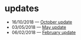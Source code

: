 # updates

* 16/10/2018 — [October update](/updates/3.html)
* 03/05/2018 — [May update](/updates/2.html)
* 06/02/2018 — [February update](/updates/1.html)
